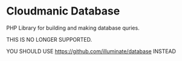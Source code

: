 Cloudmanic Database
===================

PHP Library for building and making database quries. 

THIS IS NO LONGER SUPPORTED.

YOU SHOULD USE https://github.com/illuminate/database INSTEAD
